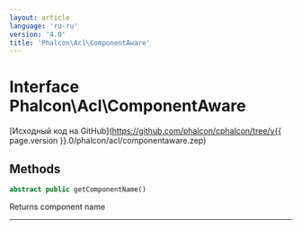 ```yaml
---
layout: article
language: 'ru-ru'
version: '4.0'
title: 'Phalcon\Acl\ComponentAware'
---
```

# Interface **Phalcon\Acl\ComponentAware**

[Исходный код на GitHub](https://github.com/phalcon/cphalcon/tree/v{{ page.version }}.0/phalcon/acl/componentaware.zep)

## Methods

```php
abstract public getComponentName()
```

Returns component name

* * *